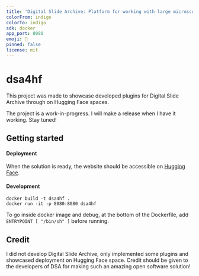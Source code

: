 ```yaml
---
title: 'Digital Slide Archive: Platform for working with large microscopy images.'
colorFrom: indigo
colorTo: indigo
sdk: docker
app_port: 8080
emoji: 🔬
pinned: false
license: mit
---
```


# dsa4hf

This project was made to showcase developed plugins for Digital Slide Archive through on Hugging Face spaces.

The project is a work-in-progress. I will make a release when I have it working. Stay tuned!

## Getting started

#### Deployment

When the solution is ready, the website should be accessible on [Hugging Face](https://huggingface.co/spaces/andreped/dsa4hf).

#### Development

```
docker build -t dsa4hf .
docker run -it -p 8080:8080 dsa4hf
```

To go inside docker image and debug, at the bottom of the Dockerfile, add `ENTRYPOINT [ "/bin/sh" ]` before running.

## Credit

I did not develop Digital Slide Archive, only implemented some plugins and showcased deployment on Hugging Face space.
Credit should be given to the developers of DSA for making such an amazing open software solution!
